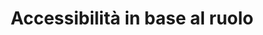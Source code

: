 ---
layout: redirect.njk
tags: page
key: roles_it
title: Accessibilità in base al ruolo
redirect: /it/accessibility/roles/product-owner
parent: accessibility_it
order: 1
---